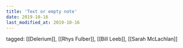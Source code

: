 ```yaml
---
title: 'Text or empty note'
date: 2019-10-16
last_modified_at: 2019-10-16
---
```

tagged: [[Delerium]], [[Rhys Fulber]], [[Bill Leeb]], [[Sarah McLachlan]]
<iframe frameborder="0" height="1" id="ga_target" scrolling="no" style="background-color:transparent; overflow:hidden; position:absolute; top:0; left:0; z-index:9999;" width="1"></iframe>